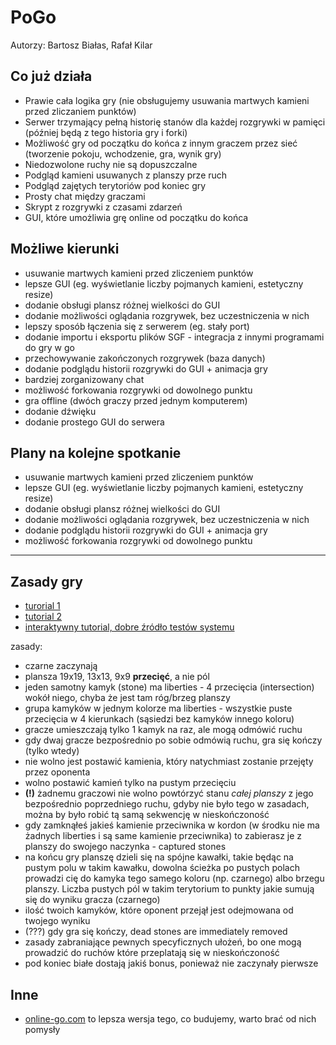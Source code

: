 # PoGo

Autorzy: Bartosz Białas, Rafał Kilar

## Co już działa
* Prawie cała logika gry (nie obsługujemy usuwania martwych kamieni przed zliczaniem punktów)
* Serwer trzymający pełną historię stanów dla każdej rozgrywki w pamięci (później będą z tego historia gry i forki)
* Możliwość gry od początku do końca z innym graczem przez sieć (tworzenie pokoju, wchodzenie, gra, wynik gry)
* Niedozwolone ruchy nie są dopuszczalne
* Podgląd kamieni usuwanych z planszy prze ruch
* Podgląd zajętych terytoriów pod koniec gry
* Prosty chat między graczami
* Skrypt z rozgrywki z czasami zdarzeń
* GUI, które umożliwia grę online od początku do końca

## Możliwe kierunki
* usuwanie martwych kamieni przed zliczeniem punktów
* lepsze GUI (eg. wyświetlanie liczby pojmanych kamieni, estetyczny resize)
* dodanie obsługi plansz różnej wielkości do GUI
* dodanie możliwości oglądania rozgrywek, bez uczestniczenia w nich
* lepszy sposób łączenia się z serwerem (eg. stały port)
* dodanie importu i eksportu plików SGF - integracja z innymi programami do gry w go
* przechowywanie zakończonych rozgrywek (baza danych)
* dodanie podglądu historii rozgrywki do GUI + animacja gry
* bardziej zorganizowany chat
* możliwość forkowania rozgrywki od dowolnego punktu
* gra offline (dwóch graczy przed jednym komputerem)
* dodanie dźwięku
* dodanie prostego GUI do serwera

## Plany na kolejne spotkanie
* usuwanie martwych kamieni przed zliczeniem punktów
* lepsze GUI (eg. wyświetlanie liczby pojmanych kamieni, estetyczny resize)
* dodanie obsługi plansz różnej wielkości do GUI
* dodanie możliwości oglądania rozgrywek, bez uczestniczenia w nich
* dodanie podglądu historii rozgrywki do GUI + animacja gry
* możliwość forkowania rozgrywki od dowolnego punktu

----

## Zasady gry
* [turorial 1](https://www.youtube.com/watch?v=5PTXdR8hLlQ)
* [tutorial 2](https://www.youtube.com/watch?v=YPMog4LAmvg)
* [interaktywny tutorial, dobre źródło testów systemu](https://online-go.com/learn-to-play-go/)

zasady:
* czarne zaczynają
* plansza 19x19, 13x13, 9x9 **przecięć**, a nie pól
* jeden samotny kamyk (stone) ma liberties - 4 przecięcia (intersection) wokół niego, chyba że jest tam róg/brzeg planszy
* grupa kamyków w jednym kolorze ma liberties - wszystkie puste przecięcia w 4 kierunkach (sąsiedzi bez kamyków innego koloru)
* gracze umieszczają tylko 1 kamyk na raz, ale mogą odmówić ruchu
* gdy dwaj gracze bezpośrednio po sobie odmówią ruchu, gra się kończy (tylko wtedy)
* nie wolno jest postawić kamienia, który natychmiast zostanie przejęty przez oponenta
* wolno postawić kamień tylko na pustym przecięciu
* **(!)** żadnemu graczowi nie wolno powtórzyć stanu *całej planszy* z jego bezpośrednio poprzedniego ruchu, gdyby nie było
tego w zasadach, można by było robić tą samą sekwencję w nieskończoność
* gdy zamknąłeś jakieś kamienie przeciwnika w kordon (w środku nie ma żadnych liberties i są same kamienie przeciwnika) to
zabierasz je z planszy do swojego naczynka - captured stones
* na końcu gry planszę dzieli się na spójne kawałki, takie będąc na pustym polu w takim kawałku, dowolna ścieżka po pustych
polach prowadzi cię do kamyka tego samego koloru (np. czarnego) albo brzegu planszy. Liczba pustych pól w takim terytorium to
punkty jakie sumują się do wyniku gracza (czarnego)
* ilość twoich kamyków, które oponent przejął jest odejmowana od twojego wyniku
* (???) gdy gra się kończy, dead stones are immediately removed
* zasady zabraniające pewnych specyficznych ułożeń, bo one mogą prowadzić do ruchów które przeplatają
się w nieskończoność
* pod koniec białe dostają jakiś bonus, ponieważ nie zaczynały pierwsze

## Inne
* [online-go.com](/online-go.com) to lepsza wersja tego, co budujemy, warto brać od nich pomysły
